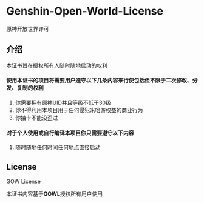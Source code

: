 # Genshin-Open-World-License
原神开放世界许可

## 介绍
本证书旨在授权所有人随时随地启动的权利  

#### 使用本证书的项目将需要用户遵守以下几条内容来行使包括但不限于二次修改、分发、复制的权利  
1. 你需要拥有原神UID并且等级不低于30级  
2. 你不得利用本项目用于任何侵犯米哈游权益的商业行为  
3. 你抽卡不能没歪过

#### 对于个人使用或自行编译本项目你只需要遵守以下内容
1. 随时随地任何时间任何地点直接启动  

## License
GOW License

本证书内容基于**GOWL**授权所有用户使用
